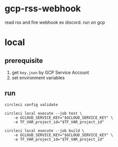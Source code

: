 # gcp-rss-webhook
read rss and fire webhook ex discord. run on gcp


# local
## prerequisite
1. get `key.json` by GCP Service Account
2. set environment variables

## run
```
circleci config validate

circleci local execute --job test \
    -e GCLOUD_SERVICE_KEY="$GCLOUD_SERVICE_KEY" \
    -e TF_VAR_project_id="$TF_VAR_project_id"

circleci local execute --job build \
    -e GCLOUD_SERVICE_KEY="$GCLOUD_SERVICE_KEY" \
    -e TF_VAR_project_id="$TF_VAR_project_id"
```
